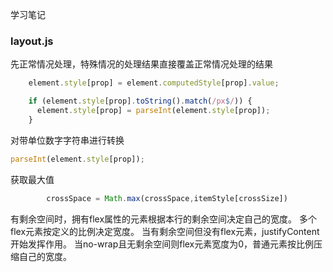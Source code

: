 学习笔记




### layout.js
先正常情况处理，特殊情况的处理结果直接覆盖正常情况处理的结果
```javascript
    element.style[prop] = element.computedStyle[prop].value;

    if (element.style[prop].toString().match(/px$/)) {
      element.style[prop] = parseInt(element.style[prop]);
    }
```


对带单位数字字符串进行转换
```javascript
parseInt(element.style[prop]);
```


获取最大值
```javascript
        crossSpace = Math.max(crossSpace,itemStyle[crossSize])

```

有剩余空间时，拥有flex属性的元素根据本行的剩余空间决定自己的宽度。
多个flex元素按定义的比例决定宽度。
当有剩余空间但没有flex元素，justifyContent开始发挥作用。
当no-wrap且无剩余空间则flex元素宽度为0，普通元素按比例压缩自己的宽度。

















































